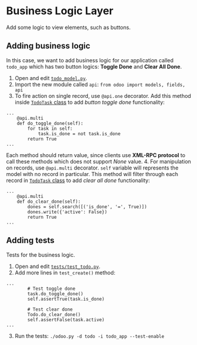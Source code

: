 # Business Logic Layer

Add some logic to view elements, such as buttons.

## Adding business logic

In this case, we want to add business logic for our application called `todo_app` which has two button logics: **Toggle Done** and **Clear All Done**.

1. Open and edit [`todo_model.py`](6.model-layer.md#creating-the-data-model).
2. Import the new module called `api`:
```from odoo import models, fields, api```
3. To fire action on single record, use `@api.one` decorator. Add this method inside [`TodoTask` class](6.model-layer.md#creating-the-data-model) to add *button toggle done* functionality:
```
...
	@api.multi
	def do_toggle_done(self):
		for task in self:
			task.is_done = not task.is_done
		return True
...
```
Each method should return value, since clients use **XML-RPC protocol** to call these methods which does not support *None* value.
4. For manipulation on records, use `@api.multi` decorator. `self` variable will represents the model with no record in particular. This method will filter through each record in [`TodoTask` class](6.model-layer.md#creating-the-data-model) to add *clear all done* functionality:
```
...
	@api.multi
	def do_clear_done(self):
		dones = self.search([('is_done', '=', True)])
		dones.write({'active': False})
		return True
...
```

## Adding tests

Tests for the business logic.

1. Open and edit [`tests/test_todo.py`](6.model-layer.md).
2. Add more lines in `test_create()` method:
```
...
		# Test toggle done
		task.do_toggle_done()
		self.assertTrue(task.is_done)

		# Test clear done
		Todo.do_clear_done()
		self.assertFalse(task.active)
...
```
3. Run the tests:
```./odoo.py -d todo -i todo_app --test-enable```